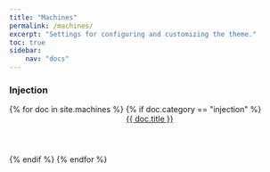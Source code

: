```yaml
---
title: "Machines"
permalink: /machines/
excerpt: "Settings for configuring and customizing the theme."
toc: true
sidebar:
    nav: "docs"
---
```


### Injection

<div class="ty-vendor-plans">
{% for doc in site.machines %}
  {% if doc.category == "injection" %}
    <div class="ty-grid-list__item">
      <a href="{{ doc.url  | relative_url }}" class="link">
        <span class="image" >
          <img class="cover" src="{{ doc.image }}" alt="" />
        </span>
        <header class="major">
            {{ doc.title }}
       </header>
      </a>
    </div>
  {% endif %}
{% endfor %}
</div>
